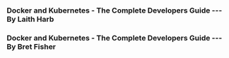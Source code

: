 ### Docker and Kubernetes - The Complete Developers Guide --- By Laith Harb

### Docker and Kubernetes - The Complete Developers Guide --- By Bret Fisher